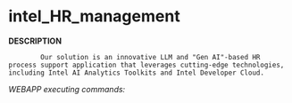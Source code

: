 # intel_HR_management

**DESCRIPTION**

            Our solution is an innovative LLM and "Gen AI"-based HR process support application that leverages cutting-edge technologies, including Intel AI Analytics Toolkits and Intel Developer Cloud. 





*WEBAPP executing  commands:*

      
